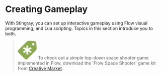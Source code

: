 ﻿# Creating Gameplay

With Stingray, you can set up interactive gameplay using Flow visual programming, and Lua scripting. Topics in this section introduce you to both.

> ![](images/icon_CreativeMarket.png) To check out a simple top-down space shooter game implemented in Flow, download the 'Flow Space Shooter' game kit from <a href="http://www.autodesk.com/stingray-creativemarket-samples" target="blank">Creative Market</a>.
